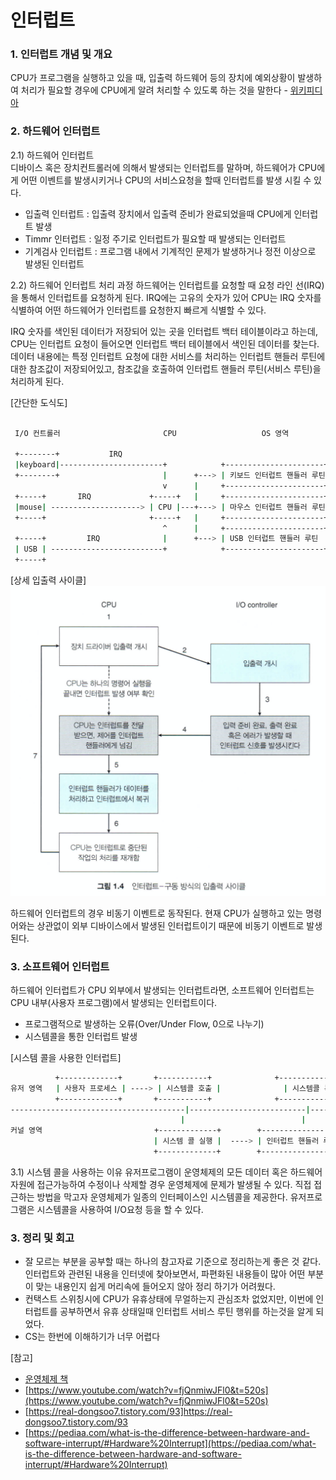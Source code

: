 # 인터럽트

### 1. 인터럽트 개념 및 개요
 
 CPU가 프로그램을 실행하고 있을 때, 입출력 하드웨어 등의 장치에 예외상황이 발생하여 처리가 필요할 경우에 CPU에게 알려 처리할 수 있도록 하는 것을 말한다 - [위키피디아](https://ko.wikipedia.org/wiki/%EC%9D%B8%ED%84%B0%EB%9F%BD%ED%8A%B8)
 
### 2. 하드웨어 인터럽트 
 2.1) 하드웨어 인터럽트     
 디바이스 혹은 장치컨트롤러에 의해서 발생되는 인터럽트를 말하며, 하드웨어가 CPU에게 어떤 이벤트를 발생시키거나 CPU의 서비스요청을 할때 인터럽트를 발생 시킬 수 있다.
  - 입출력 인터럽트 : 입출력 장치에서 입출력 준비가 완료되었을때 CPU에게 인터럽트 발생 
  - Timmr 인터럽트 : 일정 주기로 인터럽트가 필요할 때 발생되는 인터럽트
  - 기계검사 인터럽트 : 프로그램 내에서 기계적인 문제가 발생하거나 정전 이상으로 발생된 인터럽트

2.2) 하드웨어 인터럽트 처리 과정 
 하드웨어는 인터럽트를 요청할 때 요청 라인 선(IRQ)을 통해서 인터럽트를 요청하게 된다. IRQ에는 고유의 숫자가 있어 CPU는 IRQ 숫자를 식별하여 어떤 하드웨어가 인터럽트를 요청한지 빠르게 식별할 수 있다. 
 
 IRQ 숫자를 색인된 데이터가 저장되어 있는 곳을 인터럽트 백터 테이블이라고 하는데, CPU는 인터럽트 요청이 들어오면 인터럽트 백터 테이블에서 색인된 데이터를 찾는다. 데이터 내용에는 특정 인터럽트 요청에 대한 서비스를 처리하는 인터럽트 핸들러 루틴에 대한 참조값이 저장되어있고, 참조값을 호출하여 인터럽트 핸들러 루틴(서비스 루틴)을 처리하게 된다.  

[간단한 도식도]
```bash            

 I/O 컨트롤러                       CPU                   OS 영역 
 
 +--------+           IRQ                                                       
 |keyboard|-----------------------+            +----------------------+ 
 +--------+                       |      +---> | 키보드 인터럽트 핸들러 루틴 |   
                                  v      |     +----------------------+
 +-----+       IRQ             +-----+   |     +----------------------+
 |mouse| --------------------> | CPU |---+---> | 마우스 인터럽트 핸들러 루틴 |
 +-----+                       +-----+   |     +----------------------+          
                                  ^      |     +----------------------+ 
 +-----+         IRQ              |      +---> | USB 인터럽트 핸들러 루틴  | 
 | USB | -------------------------+            +----------------------+                    
 +-----+                                       
```
[상세 입출력 사이클]
![입출력사이클](./images/interrupt-cycle.png)  

하드웨어 인터럽트의 경우 비동기 이벤트로 동작된다. 현재 CPU가 실행하고 있는 명령어와는 상관없이 외부 디바이스에서 발생된 인터럽트이기 때문에 
비동기 이벤트로 발생된다. 


### 3. 소프트웨어 인터럽트 
 하드웨어 인터럽트가 CPU 외부에서 발생되는 인터럽트라면, 소프트웨어 인터럽트는 CPU 내부(사용자 프로그램)에서 발생되는 인터럽트이다.

  - 프로그램적으로 발생하는 오류(Over/Under Flow, 0으로 나누기)
  - 시스템콜을 통한 인터럽트 발생

 [시스템 콜을 사용한 인터럽트] 
 ```bash
           +-------------+       +-----------+              +-----------+
 유저 영역   | 사용자 프로세스 | ----> | 시스템콜 호출 |              | 시스템콜 복귀|     
           +-------------+       +-----------+              +-----------+          
---------------------------------------|--------------------------|-----------           
                                       |                          |
 커널 영역                         +-------------+        +--------------------+
                                 | 시스템 콜 실행 |  ----> | 인터럽트 핸들러 루틴 완료|
                                 +-------------+        +--------------------+
```

 3.1) 시스템 콜을 사용하는 이유
  유저프로그램이 운영체제의 모든 데이터 혹은 하드웨어 자원에 접근가능하여 수정이나 삭제할 경우 운영체제에 문제가 발생될 수 있다. 직접 접근하는 방법을 막고자 운영체제가 일종의 인터페이스인 시스템콜을 제공한다. 유저프로그램은 시스템콜을 사용하여 I/O요청 등을 할 수 있다. 



### 3. 정리 및 회고
- 잘 모르는 부분을 공부할 때는 하나의 참고자료 기준으로 정리하는게 좋은 것 같다. 인터럽트와 관련된 내용을 인터넷에 찾아보면서, 파편화된 내용들이
많아 어떤 부분이 맞는 내용인지 쉽게 머리속에 들어오지 않아 정리 하기가 어려웠다.  
- 컨택스트 스위칭시에 CPU가 유휴상태에 무얼하는지 관심조차 없었지만, 이번에 인터럽트를 공부하면서 유휴 상태일때 인터럽트 서비스 루틴 행위를 하는것을 알게 되었다.
- CS는 한번에 이해하기가 너무 어렵다  



[참고]  
- [운영체제 책](http://www.yes24.com/Product/Goods/89496122)
- [https://www.youtube.com/watch?v=fjQnmiwJFl0&t=520s](https://www.youtube.com/watch?v=fjQnmiwJFl0&t=520s)
- [https://real-dongsoo7.tistory.com/93]https://real-dongsoo7.tistory.com/93
- [https://pediaa.com/what-is-the-difference-between-hardware-and-software-interrupt/#Hardware%20Interrupt](https://pediaa.com/what-is-the-difference-between-hardware-and-software-interrupt/#Hardware%20Interrupt)
